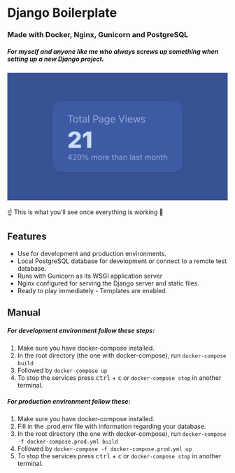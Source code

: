 # Django Boilerplate
### Made with Docker, Nginx, Gunicorn and PostgreSQL
##### For myself and anyone like me who always screws up something when setting up a  new Django project.
![alt text](https://github.com/RasmusSecher/django-boilerplate/blob/main/assets/images/working-site.png)

☝️ This is what you'll see once everything is working 🤞
## Features

- Use for development and production environments.
- Local PostgreSQL database for development or connect to a remote test database.
- Runs with Gunicorn as its WSGI application server
- Nginx configured for serving the Django server and static files.
- Ready to play immediately - Templates are enabled. 

## Manual
##### For development environment follow these steps:
1. Make sure you have docker-compose installed.
2. In the root directory (the one with docker-compose), run `docker-compose build`
3. Followed by `docker-compose up`
4. To stop the services press <kbd>ctrl</kbd> + <kbd>c</kbd> or `docker-compose stop` in another terminal.

##### For production environment follow these:
1. Make sure you have docker-compose installed.
2. Fill in the .prod.env file with information regarding your database.
3. In the root directory (the one with docker-compose), run `docker-compose -f docker-compose.prod.yml build`
4. Followed by `docker-compose -f docker-compose.prod.yml up`
5. To stop the services press <kbd>ctrl</kbd> + <kbd>c</kbd> or `docker-compose stop` in another terminal.
